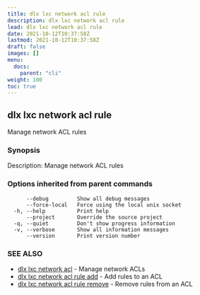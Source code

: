 ```yaml
---
title: dlx lxc network acl rule
description: dlx lxc network acl rule
lead: dlx lxc network acl rule
date: 2021-10-12T10:37:58Z
lastmod: 2021-10-12T10:37:58Z
draft: false
images: []
menu:
  docs:
    parent: "cli"
weight: 100
toc: true
---
```

## dlx lxc network acl rule

Manage network ACL rules

### Synopsis

Description:
  Manage network ACL rules



### Options inherited from parent commands

```
      --debug         Show all debug messages
      --force-local   Force using the local unix socket
  -h, --help          Print help
      --project       Override the source project
  -q, --quiet         Don't show progress information
  -v, --verbose       Show all information messages
      --version       Print version number
```

### SEE ALSO

* [dlx lxc network acl](/docs/cmd/dlx_lxc_network_acl)	 - Manage network ACLs
* [dlx lxc network acl rule add](/docs/cmd/dlx_lxc_network_acl_rule_add)	 - Add rules to an ACL
* [dlx lxc network acl rule remove](/docs/cmd/dlx_lxc_network_acl_rule_remove)	 - Remove rules from an ACL

